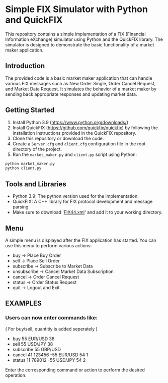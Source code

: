 # Simple FIX Simulator with Python and QuickFIX

This repository contains a simple implementation of a FIX (Financial Information eXchange) simulator using Python and the QuickFIX library. The simulator is designed to demonstrate the basic functionality of a market maker application.

## Introduction

The provided code is a basic market maker application that can handle various FIX messages such as New Order Single, Order Cancel Request, and Market Data Request. It simulates the behavior of a market maker by sending back appropriate responses and updating market data.

## Getting Started

1. Install Python 3.9 (https://www.python.org/downloads/)
2. Install QuickFIX (https://github.com/quickfix/quickfix) by following the installation instructions provided in the QuickFIX repository.
3. Clone this repository or download the code.
4. Create a `Server.cfg` and `client.cfg` configuration file in the root directory of the project. 
5. Run the `market_maker.py` and `client.py` script using Python:

```bash
python market_maker.py
python client.py
```

## Tools and Libraries

- Python 3.9: The python version used for the implementation.
- QuickFIX: A C++ library for FIX protocol development and message parsing.
- Make sure to download '[FIX44.xml](https://github.com/quickfix/quickfix/blob/master/spec/FIX44.xml)' and add it to your working directory.

## Menu

A simple menu is displayed after the FIX application has started. You can use this menu to perform various actions:

- buy -> Place Buy Order
- sell -> Place Sell Order
- subscribe -> Subscribe to Market Data
- unsubscribe -> Cancel Market Data Subscription
- cancel -> Order Cancel Request
- status -> Order Status Request
- quit -> Logout and Exit

## EXAMPLES

### Users can now enter commands like:
( For buy/sell, quantitiy is added seperately )

- buy 55 EUR/USD 38 
- sell 55 USD/JPY 38 
- subscribe 55 GBP/USD
- cancel 41 123456 -55 EUR/USD 54 1
- status 11 789012 -55 USD/JPY 54 2

Enter the corresponding command or action to perform the desired operation.

